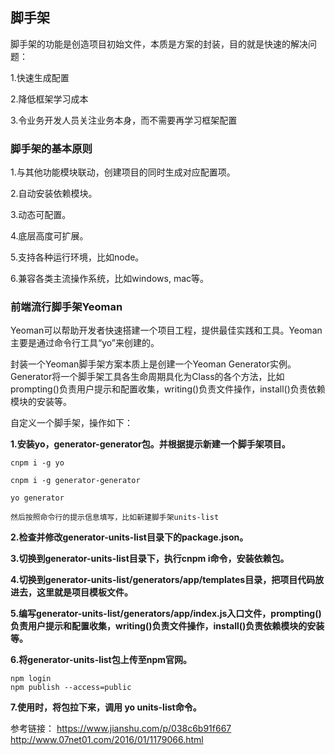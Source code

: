 ## 脚手架

脚手架的功能是创造项目初始文件，本质是方案的封装，目的就是快速的解决问题：

1.快速生成配置

2.降低框架学习成本

3.令业务开发人员关注业务本身，而不需要再学习框架配置


### 脚手架的基本原则

1.与其他功能模块联动，创建项目的同时生成对应配置项。

2.自动安装依赖模块。

3.动态可配置。

4.底层高度可扩展。

5.支持各种运行环境，比如node。

6.兼容各类主流操作系统，比如windows, mac等。

### 前端流行脚手架Yeoman

Yeoman可以帮助开发者快速搭建一个项目工程，提供最佳实践和工具。Yeoman主要是通过命令行工具“yo”来创建的。

封装一个Yeoman脚手架方案本质上是创建一个Yeoman Generator实例。Generator将一个脚手架工具各生命周期具化为Class的各个方法，比如prompting()负责用户提示和配置收集，writing()负责文件操作，install()负责依赖模块的安装等。


自定义一个脚手架，操作如下：

**1.安装yo，generator-generator包。并根据提示新建一个脚手架项目。**

```
cnpm i -g yo

cnpm i -g generator-generator

yo generator

然后按照命令行的提示信息填写，比如新建脚手架units-list

```

**2.检查并修改generator-units-list目录下的package.json。**

**3.切换到generator-units-list目录下，执行cnpm i命令，安装依赖包。**

**4.切换到generator-units-list/generators/app/templates目录，把项目代码放进去，这里就是项目模板文件。**

**5.编写generator-units-list/generators/app/index.js入口文件，prompting()负责用户提示和配置收集，writing()负责文件操作，install()负责依赖模块的安装等。**

**6.将generator-units-list包上传至npm官网。**
```
npm login
npm publish --access=public
```

**7.使用时，将包拉下来，调用 yo units-list命令。**


参考链接：
https://www.jianshu.com/p/038c6b91f667
http://www.07net01.com/2016/01/1179066.html





